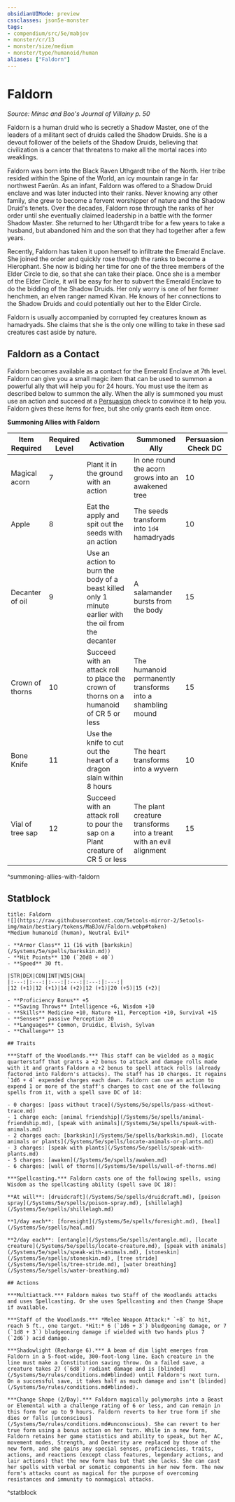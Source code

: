 ```yaml
---
obsidianUIMode: preview
cssclasses: json5e-monster
tags:
- compendium/src/5e/mabjov
- monster/cr/13
- monster/size/medium
- monster/type/humanoid/human
aliases: ["Faldorn"]
---
```

# Faldorn
*Source: Minsc and Boo's Journal of Villainy p. 50*  

Faldorn is a human druid who is secretly a Shadow Master, one of the leaders of a militant sect of druids called the Shadow Druids. She is a devout follower of the beliefs of the Shadow Druids, believing that civilization is a cancer that threatens to make all the mortal races into weaklings.

Faldorn was born into the Black Raven Uthgardt tribe of the North. Her tribe resided within the Spine of the World, an icy mountain range in far northwest Faerûn. As an infant, Faldorn was offered to a Shadow Druid enclave and was later inducted into their ranks. Never knowing any other family, she grew to become a fervent worshipper of nature and the Shadow Druid's tenets. Over the decades, Faldorn rose through the ranks of her order until she eventually claimed leadership in a battle with the former Shadow Master. She returned to her Uthgardt tribe for a few years to take a husband, but abandoned him and the son that they had together after a few years.

Recently, Faldorn has taken it upon herself to infiltrate the Emerald Enclave. She joined the order and quickly rose through the ranks to become a Hierophant. She now is biding her time for one of the three members of the Elder Circle to die, so that she can take their place. Once she is a member of the Elder Circle, it will be easy for her to subvert the Emerald Enclave to do the bidding of the Shadow Druids. Her only worry is one of her former henchmen, an elven ranger named Kivan. He knows of her connections to the Shadow Druids and could potentially out her to the Elder Circle.

Faldorn is usually accompanied by corrupted fey creatures known as hamadryads. She claims that she is the only one willing to take in these sad creatures cast aside by nature.

## Faldorn as a Contact

Faldorn becomes available as a contact for the Emerald Enclave at 7th level. Faldorn can give you a small magic item that can be used to summon a powerful ally that will help you for 24 hours. You must use the item as described below to summon the ally. When the ally is summoned you must use an action and succeed at a [Persuasion](/Systems/5e/rules/skills.md#Persuasion) check to convince it to help you. Faldorn gives these items for free, but she only grants each item once.

**Summoning Allies with Faldorn**

| Item Required | Required Level | Activation | Summoned Ally | Persuasion Check DC |
|---------------|----------------|------------|---------------|---------------------|
| Magical acorn | 7 | Plant it in the ground with an action | In one round the acorn grows into an awakened tree | 10 |
| Apple | 8 | Eat the apply and spit out the seeds with an action | The seeds transform into `1d4` hamadryads | 10 |
| Decanter of oil | 9 | Use an action to burn the body of a beast killed only 1 minute earlier with the oil from the decanter | A salamander bursts from the body | 15 |
| Crown of thorns | 10 | Succeed with an attack roll to place the crown of thorns on a humanoid of CR 5 or less | The humanoid permanently transforms into a shambling mound | 15 |
| Bone Knife | 11 | Use the knife to cut out the heart of a dragon slain within 8 hours | The heart transforms into a wyvern | 10 |
| Vial of tree sap | 12 | Succeed with an attack roll to pour the sap on a Plant creature of CR 5 or less | The plant creature transforms into a treant with an evil alignment | 15 |
^summoning-allies-with-faldorn

## Statblock

```ad-statblock
title: Faldorn
![](https://raw.githubusercontent.com/5etools-mirror-2/5etools-img/main/bestiary/tokens/MaBJoV/Faldorn.webp#token)
*Medium humanoid (human), Neutral Evil*

- **Armor Class** 11 (16 with [barkskin](/Systems/5e/spells/barkskin.md))
- **Hit Points** 130 (`20d8 + 40`)
- **Speed** 30 ft.

|STR|DEX|CON|INT|WIS|CHA|
|:---:|:---:|:---:|:---:|:---:|:---:|
|12 (+1)|12 (+1)|14 (+2)|12 (+1)|20 (+5)|15 (+2)|

- **Proficiency Bonus** +5
- **Saving Throws** Intelligence +6, Wisdom +10
- **Skills** Medicine +10, Nature +11, Perception +10, Survival +15
- **Senses** passive Perception 20
- **Languages** Common, Druidic, Elvish, Sylvan
- **Challenge** 13

## Traits

***Staff of the Woodlands.*** This staff can be wielded as a magic quarterstaff that grants a +2 bonus to attack and damage rolls made with it and grants Faldorn a +2 bonus to spell attack rolls (already factored into Faldorn's attacks). The staff has 10 charges. It regains `1d6 + 4` expended charges each dawn. Faldorn can use an action to expend 1 or more of the staff's charges to cast one of the following spells from it, with a spell save DC of 14:

- 0 charges: [pass without trace](/Systems/5e/spells/pass-without-trace.md)  
- 1 charge each: [animal friendship](/Systems/5e/spells/animal-friendship.md), [speak with animals](/Systems/5e/spells/speak-with-animals.md)  
- 2 charges each: [barkskin](/Systems/5e/spells/barkskin.md), [locate animals or plants](/Systems/5e/spells/locate-animals-or-plants.md)  
- 3 charges: [speak with plants](/Systems/5e/spells/speak-with-plants.md)  
- 5 charges: [awaken](/Systems/5e/spells/awaken.md)  
- 6 charges: [wall of thorns](/Systems/5e/spells/wall-of-thorns.md)  

***Spellcasting.*** Faldorn casts one of the following spells, using Wisdom as the spellcasting ability (spell save DC 18):

**At will**: [druidcraft](/Systems/5e/spells/druidcraft.md), [poison spray](/Systems/5e/spells/poison-spray.md), [shillelagh](/Systems/5e/spells/shillelagh.md)

**1/day each**: [foresight](/Systems/5e/spells/foresight.md), [heal](/Systems/5e/spells/heal.md)

**2/day each**: [entangle](/Systems/5e/spells/entangle.md), [locate creature](/Systems/5e/spells/locate-creature.md), [speak with animals](/Systems/5e/spells/speak-with-animals.md), [stoneskin](/Systems/5e/spells/stoneskin.md), [tree stride](/Systems/5e/spells/tree-stride.md), [water breathing](/Systems/5e/spells/water-breathing.md)

## Actions

***Multiattack.*** Faldorn makes two Staff of the Woodlands attacks and uses Spellcasting. Or she uses Spellcasting and then Change Shape if available.

***Staff of the Woodlands.*** *Melee Weapon Attack:* `+8` to hit, reach 5 ft., one target. *Hit:* 6 (`1d6 + 3`) bludgeoning damage, or 7 (`1d8 + 3`) bludgeoning damage if wielded with two hands plus 7 (`2d6`) acid damage.

***Shadowlight (Recharge 6).*** A beam of dim light emerges from Faldorn in a 5-foot-wide, 300-foot-long line. Each creature in the line must make a Constitution saving throw. On a failed save, a creature takes 27 (`6d8`) radiant damage and is [blinded](/Systems/5e/rules/conditions.md#blinded) until Faldorn's next turn. On a successful save, it takes half as much damage and isn't [blinded](/Systems/5e/rules/conditions.md#blinded).

***Change Shape (2/Day).*** Faldorn magically polymorphs into a Beast or Elemental with a challenge rating of 6 or less, and can remain in this form for up to 9 hours. Faldorn reverts to her true form if she dies or falls [unconscious](/Systems/5e/rules/conditions.md#unconscious). She can revert to her true form using a bonus action on her turn. While in a new form, Faldorn retains her game statistics and ability to speak, but her AC, movement modes, Strength, and Dexterity are replaced by those of the new form, and she gains any special senses, proficiencies, traits, actions, and reactions (except class features, legendary actions, and lair actions) that the new form has but that she lacks. She can cast her spells with verbal or somatic components in her new form. The new form's attacks count as magical for the purpose of overcoming resistances and immunity to nonmagical attacks.
```
^statblock